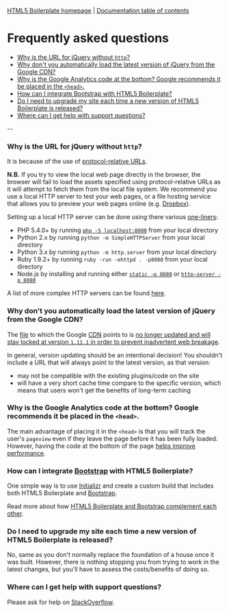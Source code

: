[HTML5 Boilerplate homepage](https://html5boilerplate.com) | [Documentation
table of contents](TOC.md)

# Frequently asked questions

* [Why is the URL for jQuery without
  `http`?](#why-is-the-url-for-jquery-without-http)
* [Why don't you automatically load the latest version of jQuery from the Google
  CDN?](#why-dont-you-automatically-load-the-latest-version-of-jquery-from-the-google-cdn)
* [Why is the Google Analytics code at the bottom? Google recommends it be
  placed in the `<head>`.](#why-is-the-google-analytics-code-at-the-bottom-google-recommends-it-be-placed-in-the-head)
* [How can I integrate Bootstrap with HTML5
  Boilerplate?](#how-can-i-integrate-bootstrap-with-html5-boilerplate)
* [Do I need to upgrade my site each time a new version of HTML5 Boilerplate is
  released?](#do-i-need-to-upgrade-my-site-each-time-a-new-version-of-html5-boilerplate-is-released)
* [Where can I get help with support
  questions?](#where-can-i-get-help-with-support-questions)

--

### Why is the URL for jQuery without `http`?

It is because of the use of [protocol-relative
URLs](http://paulirish.com/2010/the-protocol-relative-url/).

**N.B.** If you try to view the local web page directly in the browser, the
browser will fail to load the assets specified using protocol-relative URLs
as it will attempt to fetch them from the local file system. We recommend you
use a local HTTP server to test your web pages, or a file hosting service that
allows you to preview your web pages online (e.g.
[Dropbox](https://www.dropbox.com/)).

Setting up a local HTTP server can be done using there various
[one-liners](https://gist.github.com/willurd/5720255):

* PHP 5.4.0+ by running
  [`php -S localhost:8080`](https://php.net/manual/en/features.commandline.webserver.php)
  from your local directory
* Python 2.x by running `python -m SimpleHTTPServer` from your local directory
* Python 3.x by running `python -m http.server` from your local directory
* Ruby 1.9.2+ by running `ruby -run -ehttpd . -p8080` from your local directory
* Node.js by installing and running either
  [`static -p 8080`](https://www.npmjs.org/package/node-static)
  or [`http-server -p 8080`](https://www.npmjs.org/package/http-server)

A list of more complex HTTP servers can be found
[here](misc.md#servers-and-stacks).


### Why don't you automatically load the latest version of jQuery from the Google CDN?

The [file](https://ajax.googleapis.com/ajax/libs/jquery/1/jquery.js) to which
the Google [CDN](https://en.wikipedia.org/wiki/Content_delivery_network) points
to is [no longer updated and will stay locked at version `1.11.1` in order to
prevent inadvertent web
breakage](http://blog.jquery.com/2014/07/03/dont-use-jquery-latest-js/).

In general, version updating should be an intentional decision! You shouldn't
include a URL that will always point to the latest version, as that version:

 * may not be compatible with the existing plugins/code on the site
 * will have a very short cache time compare to the specific version,
   which means that users won't get the benefits of long-term caching

### Why is the Google Analytics code at the bottom? Google recommends it be placed in the `<head>`.

The main advantage of placing it in the `<head>` is that you will track the
user's `pageview` even if they leave the page before it has been fully loaded.
However, having the code at the bottom of the page [helps improve
performance](http://stevesouders.com/efws/inline-scripts-bottom.php).


### How can I integrate [Bootstrap](http://getbootstrap.com/) with HTML5 Boilerplate?

One simple way is to use [Initializr](http://initializr.com) and create a
custom build that includes both HTML5 Boilerplate and
[Bootstrap](http://getbootstrap.com/).

Read more about how [HTML5 Boilerplate and Bootstrap complement each
other](https://www.quora.com/Is-Bootstrap-a-complement-or-an-alternative-to-HTML5-Boilerplate-or-viceversa/answer/Nicolas-Gallagher).


### Do I need to upgrade my site each time a new version of HTML5 Boilerplate is released?

No, same as you don't normally replace the foundation of a house once it
was built. However, there is nothing stopping you from trying to work in the
latest changes, but you'll have to assess the costs/benefits of doing so.


### Where can I get help with support questions?

Please ask for help on
[StackOverflow](https://stackoverflow.com/questions/tagged/html5boilerplate).

